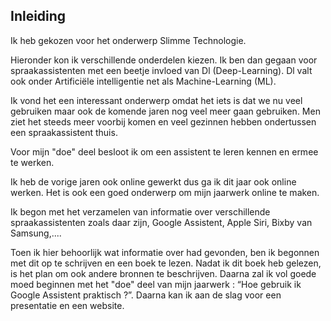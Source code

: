 ﻿## Inleiding

Ik heb gekozen voor het onderwerp Slimme Technologie.

Hieronder kon ik verschillende onderdelen kiezen. Ik ben dan gegaan voor spraakassistenten met een beetje invloed van Dl (Deep-Learning). Dl valt ook onder Artificiële intelligentie net als Machine-Learning (ML). 

Ik vond het een interessant onderwerp omdat het iets is dat we nu veel gebruiken maar ook de komende jaren nog veel meer gaan gebruiken. Men ziet het steeds meer voorbij komen en veel gezinnen hebben ondertussen een spraakassistent thuis.

Voor mijn "doe" deel besloot ik om een assistent te leren kennen en ermee te werken.

Ik heb de vorige jaren ook online gewerkt dus ga ik dit jaar ook online werken. Het is ook een goed onderwerp om mijn jaarwerk online te maken.

Ik begon met het verzamelen van informatie over verschillende spraakassistenten zoals daar zijn,  Google Assistent, Apple Siri, Bixby van Samsung,.... 

Toen ik hier behoorlijk wat informatie over had gevonden, ben ik begonnen met dit op te schrijven en een boek  te lezen. Nadat ik dit boek heb gelezen,  is het plan om ook andere bronnen te beschrijven. 
Daarna zal ik vol goede moed beginnen met het "doe" deel van mijn jaarwerk : “Hoe gebruik ik Google Assistent praktisch ?”. Daarna kan ik aan de slag voor een presentatie en een website. 
